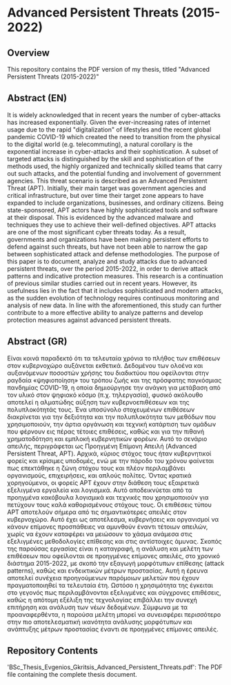 # Advanced Persistent Threats (2015-2022)

## Overview
This repository contains the PDF version of my thesis, titled "Advanced Persistent Threats (2015-2022)"

## Abstract (EN)

It is widely acknowledged that in recent years the number of cyber-attacks has increased
exponentially. Given the ever-increasing rates of internet usage due to the rapid "digitalization" of
lifestyles and the recent global pandemic COVID-19 which created the need to transition from the
physical to the digital world (e.g. telecommuting), a natural corollary is the exponential increase
in cyber-attacks and their sophistication.
A subset of targeted attacks is distinguished by the skill and sophistication of the methods
used, the highly organized and technically skilled teams that carry out such attacks, and the
potential funding and involvement of government agencies. This threat scenario is described as an
Advanced Persistent Threat (APT). Initially, their main target was government agencies and
critical infrastructure, but over time their target zone appears to have expanded to include
organizations, businesses, and ordinary citizens. Being state-sponsored, APT actors have highly
sophisticated tools and software at their disposal. This is evidenced by the advanced malware and
techniques they use to achieve their well-defined objectives.
APT attacks are one of the most significant cyber threats today. As a result, governments
and organizations have been making persistent efforts to defend against such threats, but have not
been able to narrow the gap between sophisticated attack and defense methodologies.
The purpose of this paper is to document, analyze and study attacks due to advanced
persistent threats, over the period 2015-2022, in order to derive attack patterns and indicative
protection measures. This research is a continuation of previous similar studies carried out in recent
years. However, its usefulness lies in the fact that it includes sophisticated and modern attacks, as
the sudden evolution of technology requires continuous monitoring and analysis of new data. In
line with the aforementioned, this study can further contribute to a more effective ability to analyze
patterns and develop protection measures against advanced persistent threats.

## Abstract (GR)

Είναι κοινά παραδεκτό ότι τα τελευταία χρόνια το πλήθος των επιθέσεων στον
κυβερνοχώρο αυξάνεται εκθετικά. Δεδομένου των ολοένα και αυξανόμενων ποσοστών χρήσης
του διαδικτύου που οφείλονται στην ραγδαία «ψηφιοποίηση» του τρόπου ζωής και της πρόσφατης
παγκόσμιας πανδημίας COVID-19, η οποία δημιούργησε την ανάγκη για μετάβαση από τον υλικό
στον ψηφιακό κόσμο (π.χ. τηλεργασία), φυσικό ακόλουθο αποτελεί η αλματώδης αύξηση των
κυβερνοεπιθέσεων και της πολυπλοκότητάς τους.
Ένα υποσύνολο στοχευμένων επιθέσεων διακρίνεται για την δεξιότητα και την
πολυπλοκότητα των μεθόδων που χρησιμοποιούν, την άρτια οργάνωση και τεχνική κατάρτιση
των ομάδων που φέρνουν εις πέρας τέτοιες επιθέσεις, καθώς και για την πιθανή χρηματοδότηση
και εμπλοκή κυβερνητικών φορέων. Αυτό το σενάριο απειλής, περιγράφεται ως Προηγμένη
Επίμονη Απειλή (Advanced Persistent Threat, APT). Αρχικά, κύριος στόχος τους ήταν
κυβερνητικοί φορείς και κρίσιμες υποδομές, ενώ με την πάροδο του χρόνου φαίνεται πως
επεκτάθηκε η ζώνη στόχου τους και πλέον περιλαμβάνει οργανισμούς, επιχειρήσεις, και απλούς
πολίτες. Όντας κρατικά χορηγούμενοι, οι φορείς APT έχουν στην διάθεση τους εξαιρετικά
εξελιγμένα εργαλεία και λογισμικά. Αυτό αποδεικνύεται από τα προηγμένα κακόβουλα λογισμικά
και τεχνικές που χρησιμοποιούν για πετύχουν τους καλά καθορισμένους στόχους τους.
Οι επιθέσεις τύπου APT αποτελούν σήμερα από τις σημαντικότερες απειλές στον
κυβερνοχώρο. Αυτό έχει ως αποτέλεσμα, κυβερνήσεις και οργανισμοί να κάνουν επίμονες
προσπάθειες να αμυνθούν έναντι τέτοιων απειλών, χωρίς να έχουν καταφέρει να μειώσουν το
χάσμα ανάμεσα στις εξελιγμένες μεθοδολογίες επίθεσης και στις αντίστοιχες άμυνας.
Σκοπός της παρούσας εργασίας είναι η καταγραφή, η ανάλυση και μελέτη των επιθέσεων
που οφείλονται σε προηγμένες επίμονες απειλές, στο χρονικό διάστημα 2015-2022, με σκοπό την
εξαγωγή μορφότυπων επίθεσης (attack patterns), καθώς και ενδεικτικών μέτρων προστασίας.
Αυτή η έρευνα αποτελεί συνέχεια προηγούμενων παρόμοιων μελετών που έχουν πραγματοποιηθεί
τα τελευταία έτη. Ωστόσο η χρησιμότητα της έγκειται στο γεγονός πως περιλαμβάνονται
εξελιγμένες και σύγχρονες επιθέσεις, καθώς η απότομη εξέλιξη της τεχνολογίας επιβάλλει την
συνεχή επιτήρηση και ανάλυση των νέων δεδομένων. Σύμφωνα με τα προαναφερθέντα, η
παρούσα μελέτη μπορεί να συνεισφέρει περισσότερο στην πιο αποτελεσματική ικανότητα
ανάλυσης μορφότυπων και ανάπτυξης μέτρων προστασίας έναντι σε προηγμένες επίμονες
απειλές.

## Repository Contents
'BSc_Thesis_Evgenios_Gkritsis_Advanced_Persistent_Threats.pdf': The PDF file containing the complete thesis document. 
